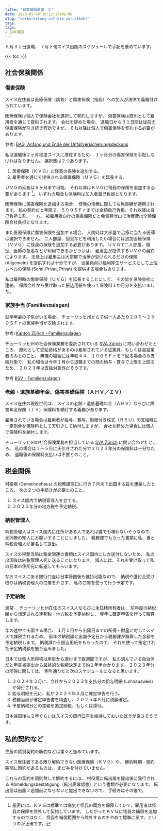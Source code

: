 ```yaml
---
title: "日本帰国準備　２"
date: 2023-05-08T10:22:17+02:00
slug: "vorbereitung-auf-die-zuruckkehr"
tags:
tags:
- 日本帰国
---
```

５月３１日退職、
７月下旬スイス出国のスケジュールで手配を進めています。

{{< toc >}}

## 社会保険関係

### 傷害保険
スイス在住者は医療保険（病気）と傷害保険（怪我）への加入が法律で義務付けられています。

医療保険は個人で保険会社を選択して契約しますが、
傷害保険は原則として雇用者を通じて提供されます。
会社を辞めた場合、
退職日から３１日間は従前の傷害保険が引き続き有効ですが、
それ以降は個人で傷害保険を契約する必要があります。

参考: [BAG, Anfang und Ende der Unfallversicherungsdeckung](https://www.bag.admin.ch/bag/de/home/versicherungen/unfallversicherung/uv-versicherte/obligatorische-versicherung.html)

私は退職後２ヶ月程度スイスに滞在するため、
１ヶ月分の傷害保険を手配しなければなりません。
選択肢は２つあります。

1. 医療保険（ＫＶＧ）に怪我の保険を追加する。
1. 雇用者を通じて提供される傷害保険（ＵＶＧ）を延長する。

ＵＶＧの延長は６ヶ月まで可能、
それ以降はＫＶＧに怪我の保険を追加する必要があります [^2]。
いずれの場合も保険料は加入者自己負担となります。

[^2]: 厳密には、ＫＶＧは標準では病気と怪我の両方を保障していて、雇用者は怪我の保障を除外して契約しています。
したがってＫＶＧに怪我の補償を追加するのではなく、怪我を補償範囲から除外するのをやめて標準に戻す、というのが正確です。


医療保険に傷害保険を追加する場合、
怪我の治療に際しても免責額が適用されます。
私の契約だと年間２，５００ＳＦｒまでは全額自己負担、それ以降は自己負担１割。
一方、
被雇用者向けの傷害保険だと免責額ゼロで治療費は全額保険会社負担となります。

また医療保険に傷害保険を追加する場合、
入院時は大部屋で治療に当たる医師は選択できません。
二人部屋、個室などを利用したい場合には追加医療保険（ＶＶＧ）に怪我の保険を追加する必要があります。
ＵＶＧで二人部屋、個室、医師の指名などが利用できるかどうかは、
雇用主が提供するＵＶＧの契約によります。
法律上は雇用主は大部屋で治療が受けられるだけの保険 (Allgemein) を提供すれば十分ですが、
従業員向け福利厚生サービスとして上位レベルの保険 (Semi-Privat, Privat) を提供する場合もあります。

私は雇用時の傷害保険（ＵＶＧ）を延長することにして、
その旨を保険会社に連絡。
保険会社から受け取った振込用紙を使って保険料１か月分を支払いました。

### 家族手当 (Familienzulagen)

就学年齢の子供がいる場合、
チューリッヒ州から子供一人あたり２００〜２５０ＳＦｒの家族手当が支給されます。

参考: [Kanton Zürich - Familienzulagen](https://www.zh.ch/de/soziales/familienzulagen.html)

チューリッヒ州の社会保険業務を委託されている [SVA Zürich](https://svazurich.ch/) に問い合わせたところ、
原則として受給資格があるのは雇用されている従業員、もしくは自営業者のみとのこと。
無職の場合には年収４４，１００ＳＦｒを下回る場合のみ支給対象で、
私の場合は今年１月から退職までの間の給与・賞与で上限を上回るため、
２０２３年は支給対象外だそうです。

参考 [BSV - Familienzulagen](https://www.bsv.admin.ch/bsv/de/home/sozialversicherungen/famz.html)


### 老齢・遺族基礎年金、傷害基礎保険（ＡＨＶ／ＩＶ）

スイス在住の現役世代は、
スイスの老齢・遺族基礎年金（ＡＨＶ）ならびに障害年金保険（ＩＶ）保険料を納付する義務があります。

雇用されている場合は雇用者が給与、賞与、制限付き株式（ＲＳＵ）の支給時に一定割合を保険料として天引きして納付しますが、
会社を辞めた場合には個人で保険料を納付します。

チューリッヒ州の社会保険業務を担当している [SVA Zürich](https://svazurich.ch/) に問い合わせたところ、
私の場合は１〜５月に天引きされた分で２０２３年分の保険料は十分なため、
退職後の保険料支払いは不要とのこと。

## 税金関係

村役場 (Gemeindehaus) の税務課窓口に行き７月末で出国する旨を連絡したところ、
次の２つの手続きが必要とのこと。

1. スイス国内で納税管理人を立てる。
1. ２０２３年分の地方税を予定納税。

### 納税管理人

納税管理人はスイス国内に住所がある人であれば誰でも構わないそうなので、
元同僚の知人にお願いすることにしました。
税務課でもらった書類に私、妻と納税管理人が署名して提出。

スイスの税務当局は税金関連の書類はスイス国内にしか送付しないため、
私の出国後は納税管理人宛に送ることになります。
知人には、それを受け取って私の日本の住所宛に転送してもらいます。

なおスイスにある銀行口座は日本帰国後も維持可能なので、
納税や還付金受け取りは納税管理人の口座を介さず、
私の口座を使って行う予定です。

### 予定納税

通常、
チューリッヒ州在住のスイス人ならびに永住権所有者は、
前年度の納税額から想定される連邦税・地方税を予定納税し、
翌年に確定申告を行って精算します。

年の途中で出国する場合、
１月１日から出国日までの所得・財産に対してスイスで課税されるため、
前年の納税額と出国予定日から税務課が概算した金額を予定納税します。
納税課から振込用紙をもらったので、
それを使って指定された予定納税額を振り込みました。

日本では個人所得税は申告から還付まで数週間ですが、
私の済んでいる自治体だと申告書提出から最終的な税額決定まで約１年半かかります。
２０２３年分の所得に関しては、
例年通りだと次のスケジュールになると思います。

1. ２０２４年２月に、会社から２０２３年支払分の給与明細 (Lohnausweis) が発行される。
1. 給与明細を元に、私が２０２４年３月に確定申告を行う。
1. 税務当局が確定申告書を精査し、２０２５年８月に税額確定。
1. 予定納税分との差額を追加納税、もしくは還付。

日本帰国後も２年ぐらいはスイスの銀行口座を維持しておいたほうが良さそうです。

## 私的契約など

住居の賃貸契約の解約などは粛々と進めています。

スイス居住者である限り解約できない医療保険（ＫＶＧ）や、
解約時期・契約期間に制約があるものは、
まだ手を付けていません。

これらの契約を罰則無しで解約するには、
村役場に転出届を提出後に発行される Abmeldungsbestätigung（転出届確認書）という書類が必要になります。
転出届は出国２週間前にならないと提出できないので、
手続きはその後で。
